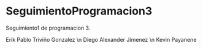 # SeguimientoProgramacion3
Seguimiento1 de programacion 3.

Erik Pablo Triviño Gonzalez \n
Diego Alexander Jimenez \n
Kevin Payanene

